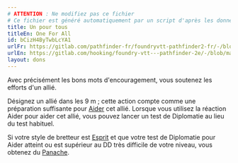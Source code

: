 ```yaml
---
# ATTENTION : Ne modifiez pas ce fichier
# Ce fichier est généré automatiquement par un script d'après les données du module Foundry VTT officiel et de sa traduction
title: Un pour tous
titleEn: One For All
id: bCizH4ByTwbLcYA1
urlFr: https://gitlab.com/pathfinder-fr/foundryvtt-pathfinder2-fr/-/blob/master/data/feats/bCizH4ByTwbLcYA1.htm
urlEn: https://gitlab.com/hooking/foundry-vtt---pathfinder-2e/-/blob/master/packs/data/feats.db/one-for-all.json
layout: dons
---
```

Avec précisément les bons mots d'encouragement, vous soutenez les efforts d'un allié.

Désignez un allié dans les 9 m ; cette action compte comme une préparation suffisante pour [Aider](../actions/aider.md) cet allié. Lorsque vous utilisez la réaction Aider pour aider cet allié, vous pouvez lancer un test de Diplomatie au lieu du test habituel.

Si votre style de bretteur est [Esprit](../capacité-classe/style-:-esprit.md) et que votre test de Diplomatie pour Aider atteint ou est supérieur au DD très difficile de votre niveau, vous obtenez du [Panache](../capacité-classe/panache.md).
